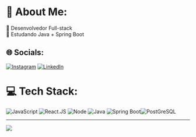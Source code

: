 <img align="center" width=100% scr="./github-header.png"/>

# 💫 About Me:

🔭 Desenvolvedor Full-stack<br>🌱 Estudando Java + Spring Boot<br>

## 🌐 Socials:

[![Instagram](https://img.shields.io/badge/Instagram-%23E4405F.svg?logo=Instagram&logoColor=white)](https://instagram.com/winkelstrotersergio) [![LinkedIn](https://img.shields.io/badge/LinkedIn-%230077B5.svg?logo=linkedin&logoColor=white)](https://linkedin.com/in/sergio-winkelstroter)

# 💻 Tech Stack:

![JavaScript](https://img.shields.io/badge/Javascript-316192?style=for-the-badge&logo=javascript&logoColor=white) ![React.JS](https://img.shields.io/badge/React.JS-316192?style=for-the-badge&logo=react&logoColor=white) ![Node](https://img.shields.io/badge/Node.js-fffff?style=for-the-badge&logo=node&logoColor=white) ![Java](https://img.shields.io/badge/java-%23323330.svg?style=for-the-badge&logo=java&logoColor=%23F7DF1E) ![Spring Boot](https://img.shields.io/badge/Spring_Boot-F2F4F9?style=for-the-badge&logo=spring-boot)![PostGreSQL](https://img.shields.io/badge/PostgreSQL-316192?style=for-the-badge&logo=postgresql&logoColor=white)

---

[![](https://visitcount.itsvg.in/api?id=sergiowinkelstroter&icon=0&color=0)](https://visitcount.itsvg.in)

<!-- Proudly created with GPRM ( https://gprm.itsvg.in ) -->
